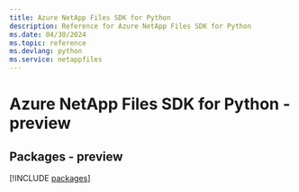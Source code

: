 ```yaml
---
title: Azure NetApp Files SDK for Python
description: Reference for Azure NetApp Files SDK for Python
ms.date: 04/30/2024
ms.topic: reference
ms.devlang: python
ms.service: netappfiles
---
```

# Azure NetApp Files SDK for Python - preview
## Packages - preview
[!INCLUDE [packages](netapp-files-index.md)]